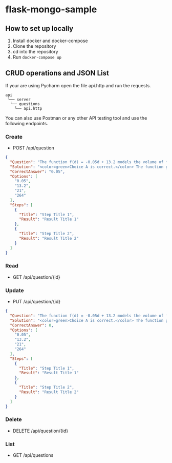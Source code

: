 # flask-mongo-sample

## How to set up locally
1. Install docker and docker-compose
2. Clone the repository
3. cd into the repository
4. Run `docker-compose up`

## CRUD operations and JSON List
If your are using Pycharm open the file api.http and run the requests.
```
api
 └── server
  └── questions
    └── api.http
```

You can also use Postman or any other API testing tool and use the following endpoints.
### Create
- POST /api/question
```json
{
  "Question": "The function f(d) = -0.05d + 13.2 models the volume of fuel (in gallons) left in a truck's fuel tank after driving d miles. Based on this model, approximately how many gallons of fuel are consumed for every mile driven?",
  "Solution": "<color=green>Choice A is correct.</color> The function given is:\n<b><color=black>f(d) = -0.05d + 13.2</color></b>\n\nHere, the coefficient of d (which is -0.05) represents the change in the volume of fuel for each additional mile driven. \n\nSince it's negative, it indicates that the truck uses 0.05 gallons for each mile.\n",
  "CorrectAnswer": "0.05",
  "Options": [
    "0.05",
    "13.2",
    "21",
    "264"
  ],
  "Steps": [
    {
      "Title": "Step Title 1",
      "Result": "Result Title 1"
    },
    {
      "Title": "Step Title 2",
      "Result": "Result Title 2"
    }
  ]
}
```
### Read
- GET /api/question/{id}

### Update
- PUT /api/question/{id}
```json
{
  "Question": "The function f(d) = -0.05d + 13.2 models the volume of fuel (in gallons) left in a truck's fuel tank after driving d miles. Based on this model, approximately how many gallons of fuel are consumed for every mile driven?",
  "Solution": "<color=green>Choice A is correct.</color> The function given is:\n<b><color=black>f(d) = -0.05d + 13.2</color></b>\n\nHere, the coefficient of d (which is -0.05) represents the change in the volume of fuel for each additional mile driven. \n\nSince it's negative, it indicates that the truck uses 0.05 gallons for each mile.\n",
  "CorrectAnswer": 0,
  "Options": [
    "0.05",
    "13.2",
    "21",
    "264"
  ],
  "Steps": [
    {
      "Title": "Step Title 1",
      "Result": "Result Title 1"
    },
    {
      "Title": "Step Title 2",
      "Result": "Result Title 2"
    }
  ]
}
```

### Delete
- DELETE /api/question/{id}

### List
- GET /api/questions
